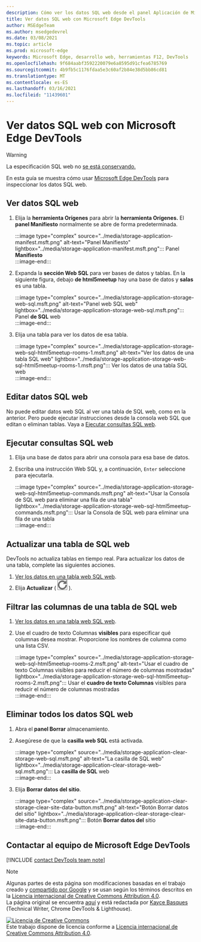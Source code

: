 ```yaml
---
description: Cómo ver los datos SQL web desde el panel Aplicación de Microsoft Edge DevTools.
title: Ver datos SQL web con Microsoft Edge DevTools
author: MSEdgeTeam
ms.author: msedgedevrel
ms.date: 03/08/2021
ms.topic: article
ms.prod: microsoft-edge
keywords: Microsoft Edge, desarrollo web, herramientas F12, DevTools
ms.openlocfilehash: 9f684aabf3592220079e6a8595d91cfea6785769
ms.sourcegitcommit: 4b9fb5c1176fdaa5e3c60af2b84e38d5bb86cd81
ms.translationtype: MT
ms.contentlocale: es-ES
ms.lasthandoff: 03/16/2021
ms.locfileid: "11439601"
---
```

<!-- Copyright Kayce Basques 

   Licensed under the Apache License, Version 2.0 (the "License");
   you may not use this file except in compliance with the License.
   You may obtain a copy of the License at

       https://www.apache.org/licenses/LICENSE-2.0

   Unless required by applicable law or agreed to in writing, software
   distributed under the License is distributed on an "AS IS" BASIS,
   WITHOUT WARRANTIES OR CONDITIONS OF ANY KIND, either express or implied.
   See the License for the specific language governing permissions and
   limitations under the License.  -->

# <a name="view-web-sql-data-with-microsoft-edge-devtools"></a>Ver datos SQL web con Microsoft Edge DevTools  

> [!WARNING]
> La especificación SQL web no [se está conservando.][W3CWebSQLStatus]  

En esta guía se muestra cómo usar [Microsoft Edge DevTools][MicrosoftEdgeDevTools] para inspeccionar los datos SQL web.  

## <a name="view-web-sql-data"></a>Ver datos SQL web  

1.  Elija la **herramienta Orígenes** para abrir la **herramienta Orígenes.**  El **panel Manifiesto** normalmente se abre de forma predeterminada.  
    
    :::image type="complex" source="../media/storage-application-manifest.msft.png" alt-text="Panel Manifiesto" lightbox="../media/storage-application-manifest.msft.png":::
       Panel **Manifiesto**  
    :::image-end:::  
    
1.  Expanda la **sección Web SQL** para ver bases de datos y tablas.  En la siguiente figura, debajo **de html5meetup** hay una base de datos y **salas** es una tabla.  
    
    :::image type="complex" source="../media/storage-application-storage-web-sql.msft.png" alt-text="Panel web SQL web" lightbox="../media/storage-application-storage-web-sql.msft.png":::
       Panel **de SQL** web  
    :::image-end:::  
    
1.  Elija una tabla para ver los datos de esa tabla.  
    
    :::image type="complex" source="../media/storage-application-storage-web-sql-html5meetup-rooms-1.msft.png" alt-text="Ver los datos de una tabla SQL web" lightbox="../media/storage-application-storage-web-sql-html5meetup-rooms-1.msft.png":::
       Ver los datos de una tabla SQL web  
    :::image-end:::  
    
## <a name="edit-web-sql-data"></a>Editar datos SQL web  

No puede editar datos web SQL al ver una tabla de SQL web, como en la anterior.  Pero puede ejecutar instrucciones desde la consola web SQL que editan o eliminan tablas.  Vaya a [Ejecutar consultas SQL web](#run-web-sql-queries).  

## <a name="run-web-sql-queries"></a>Ejecutar consultas SQL web  

1.  Elija una base de datos para abrir una consola para esa base de datos.  
1.  Escriba una instrucción Web SQL y, a continuación, `Enter` seleccione para ejecutarla.  
    
    :::image type="complex" source="../media/storage-application-storage-web-sql-html5meetup-commands.msft.png" alt-text="Usar la Consola de SQL web para eliminar una fila de una tabla" lightbox="../media/storage-application-storage-web-sql-html5meetup-commands.msft.png":::
       Usar la Consola de SQL web para eliminar una fila de una tabla  
    :::image-end:::  
    
## <a name="refresh-a-web-sql-table"></a>Actualizar una tabla de SQL web  

DevTools no actualiza tablas en tiempo real.  Para actualizar los datos de una tabla, complete las siguientes acciones.  

1.  [Ver los datos en una tabla web SQL web](#view-web-sql-data).  
1.  Elija **Actualizar** \( ![ Actualizar ](../media/refresh-icon.msft.png) \).  
    
## <a name="filter-out-columns-in-a-web-sql-table"></a>Filtrar las columnas de una tabla de SQL web  

1.  [Ver los datos en una tabla web SQL web](#view-web-sql-data).  
1.  Use el cuadro de texto Columnas **visibles** para especificar qué columnas desea mostrar.  Proporcione los nombres de columna como una lista CSV.  
    
    :::image type="complex" source="../media/storage-application-storage-web-sql-html5meetup-rooms-2.msft.png" alt-text="Usar el cuadro de texto Columnas visibles para reducir el número de columnas mostradas" lightbox="../media/storage-application-storage-web-sql-html5meetup-rooms-2.msft.png":::
       Usar el **cuadro de texto Columnas** visibles para reducir el número de columnas mostradas  
    :::image-end:::  
    
## <a name="delete-all-web-sql-data"></a>Eliminar todos los datos SQL web  

1.  Abra el **panel Borrar** almacenamiento.  
1.  Asegúrese de que la **casilla web SQL** está activada.  
    
    :::image type="complex" source="../media/storage-application-clear-storage-web-sql.msft.png" alt-text="La casilla de SQL web" lightbox="../media/storage-application-clear-storage-web-sql.msft.png":::
       La **casilla de SQL** web  
    :::image-end:::  
    
1.  Elija **Borrar datos del sitio**.  
    
    :::image type="complex" source="../media/storage-application-clear-storage-clear-site-data-button.msft.png" alt-text="Botón Borrar datos del sitio" lightbox="../media/storage-application-clear-storage-clear-site-data-button.msft.png":::
       Botón **Borrar datos del** sitio  
    :::image-end:::  
    
## <a name="getting-in-touch-with-the-microsoft-edge-devtools-team"></a>Contactar al equipo de Microsoft Edge DevTools  

[!INCLUDE [contact DevTools team note](../includes/contact-devtools-team-note.md)]  

<!-- links -->  

[MicrosoftEdgeDevTools]: ../../devtools-guide-chromium/index.md "Herramientas de desarrollo de Microsoft Edge (Chromium) | Microsoft Docs"  

[W3CWebSQLStatus]: https://w3.org/TR/webdatabase/#status-of-this-document "Base de SQL web | W3C"  

> [!NOTE]
> Algunas partes de esta página son modificaciones basadas en el trabajo creado y [compartido por Google][GoogleSitePolicies] y se usan según los términos descritos en la [Licencia internacional de Creative Commons Attribution 4.0][CCA4IL].  
> La página original se encuentra [aquí](https://developers.google.com/web/tools/chrome-devtools/storage/websql) y está redactada por [Kayce Basques][KayceBasques] \(Technical Writer, Chrome DevTools \& Lighthouse\).  

[![Licencia de Creative Commons][CCby4Image]][CCA4IL]  
Este trabajo dispone de licencia conforme a [Licencia internacional de Creative Commons Attribution 4.0][CCA4IL].  

[CCA4IL]: https://creativecommons.org/licenses/by/4.0  
[CCby4Image]: https://i.creativecommons.org/l/by/4.0/88x31.png  
[GoogleSitePolicies]: https://developers.google.com/terms/site-policies  
[KayceBasques]: https://developers.google.com/web/resources/contributors/kaycebasques  
